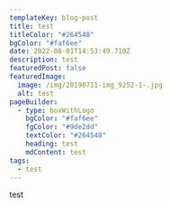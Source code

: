 ```yaml
---
templateKey: blog-post
title: test
titleColor: "#264548"
bgColor: "#faf6ee"
date: 2022-08-01T14:53:49.710Z
description: test
featuredPost: false
featuredImage:
  image: /img/20190711-img_9252-1-.jpg
  alt: test
pageBuilder:
  - type: boxWithLogo
    bgColor: "#faf6ee"
    fgColor: "#9de2dd"
    textColor: "#264548"
    heading: test
    mdContent: test
tags:
  - test
---
```

test